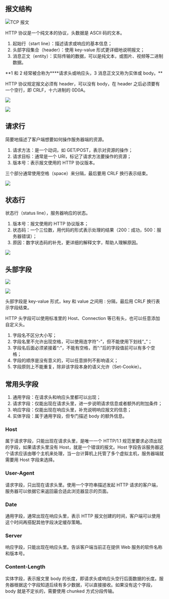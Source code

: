 ## 报文结构

![TCP 报文](https://blog-1252173264.cos.ap-shanghai.myqcloud.com/1651843947979-c7956da3-6062-4d6e-901e-5f2ec97febc6.png)

HTTP 协议是一个纯文本的协议，头数据是 ASCII 码的文本。

1. 起始行（start line）：描述请求或响应的基本信息；
2. 头部字段集合（header）：使用 key-value 形式更详细地说明报文；
3. 消息正文（entity）：实际传输的数据，可以是纯文本，或图片、视频等二进制数据。

**1 和 2 经常被合称为\*\***请求头或响应头，3 消息正文又称为实体或 body。\*\*

HTTP 协议规定报文必须有 header，可以没有 body，在 header 之后必须要有一个空行，即 CRLF，十六进制的 0D0A。

![](https://blog-1252173264.cos.ap-shanghai.myqcloud.com/1651844296065-cc69c4b5-0ca9-4ca2-8a09-f8d1150a39c6.png)

![](https://blog-1252173264.cos.ap-shanghai.myqcloud.com/1651844434061-a9219665-5599-4f3c-9712-c91e6bbfd84d.png)

## 请求行

简要地描述了客户端想要如何操作服务器端的资源。

1. 请求方法：是一个动词，如 GET/POST，表示对资源的操作；
2. 请求目标：通常是一个 URI，标记了请求方法要操作的资源；
3. 版本号：表示报文使用的 HTTP 协议版本。

三个部分通常使用空格（space）来分隔，最后要用 CRLF 换行表示结束。

![](https://blog-1252173264.cos.ap-shanghai.myqcloud.com/1651844570976-87c19274-0778-43a1-8340-1dee7f03c2ee.png)

## 状态行

状态行（status line），服务器响应的状态。

1. 版本号：报文使用的 HTTP 协议版本；
2. 状态码：一个三位数，用代码的形式表示处理的结果（200：成功，500：服务器错误）；
3. 原因：数字状态码的补充，更详细的解释文字，帮助人理解原因。

![](https://blog-1252173264.cos.ap-shanghai.myqcloud.com/1651844831255-5a48540f-844a-4cfe-958b-1af2d06782d6.png)

## 头部字段

![](https://blog-1252173264.cos.ap-shanghai.myqcloud.com/1651844903061-4cb3b7e3-923b-48ce-8810-3832db762f89.png)

![](https://blog-1252173264.cos.ap-shanghai.myqcloud.com/1651844926345-b1590d10-2a42-46c3-a782-d3762f32a728.png)

头部字段是 key-value 形式，key 和 value 之间用 : 分隔，最后用 CRLF 换行表示字段结束。

HTTP 头字段可以使用标准里的 Host、Connection 等已有头，也可以任意添加自定义头。

1. 字段名不区分大小写；
2. 字段名里不允许出现空格，可以使用连字符“-”，但不能使用下划线“\_”；
3. 字段名后面必须紧接着“:”，不能有空格，而“:”后的字段值前可以有多个空格；
4. 字段的顺序是没有意义的，可以任意排列不影响语义；
5. 字段原则上不能重复，除非该字段本身的语义允许（Set-Cookie）。

## 常用头字段

1. 通用字段：在请求头和响应头里都可以出现；
2. 请求字段：仅能出现在请求头里，进一步说明请求信息或者额外的附加条件；
3. 响应字段：仅能出现在响应头里，补充说明响应报文的信息；
4. 实体字段：属于通用字段，但专门描述 body 的额外信息。

### Host

属于请求字段，只能出现在请求头里，是唯一一个 HTTP/1.1 规范里要求必须出现的字段，如果请求头里没有 Host，就是一个错误的报文。Host 字段告诉服务器这个请求应该由哪个主机来处理，当一台计算机上托管了多个虚拟主机，服务器端就需要用 Host 字段来选择。

### User-Agent

请求字段，只出现在请求头里。使用一个字符串描述发起 HTTP 请求的客户端，服务器可以依据它来返回最合适此浏览器显示的页面。

### Date

通用字段，通常出现在响应头里，表示 HTTP 报文创建的时间，客户端可以使用这个时间再搭配其他字段决定缓存策略。

### Server

响应字段，只能出现在响应头里。告诉客户端当前正在提供 Web 服务的软件名称和版本号。

### Content-Length

实体字段，表示报文里 body 的长度，即请求头或响应头空行后面数据的长度。服务器根据这个字段知道后续有多少数据，可以直接接收。如果没有这个字段，body 就是不定长的，需要使用 chunked 方式分段传输。
